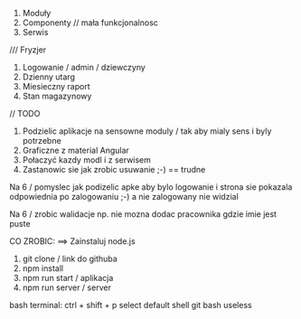 1. Moduły
2. Componenty // mała funkcjonalnosc
3. Serwis






/// Fryzjer
1. Logowanie / admin / dziewczyny
2. Dzienny utarg
3. Miesieczny raport
4. Stan magazynowy


// TODO

1. Podzielic aplikacje na sensowne moduly / tak aby mialy sens i byly potrzebne
2. Graficzne z material Angular
3. Połaczyć kazdy modl i z serwisem
4. Zastanowic sie jak zrobic usuwanie ;-) == trudne


Na 6 / pomyslec jak podizelic apke aby bylo logowanie i strona sie pokazala
odpowiednia po zalogowaniu ;-) a nie zalogowany nie widzial

Na 6 / zrobic walidacje np. nie mozna dodac pracownika gdzie imie jest puste


CO ZROBIC:
==> Zainstaluj node.js
1. git clone / link do githuba
2. npm install
3. npm run start / aplikacja
4. npm run server / server

bash terminal: 
ctrl + shift + p 
select default shell 
git bash          useless